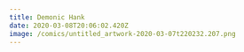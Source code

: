 ```yaml
---
title: Demonic Hank
date: 2020-03-08T20:06:02.420Z
image: /comics/untitled_artwork-2020-03-07t220232.207.png
---
```


